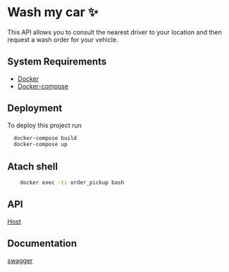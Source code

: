 
# Wash my car ✨

This API allows you to consult the nearest driver to your 
location and then request a wash order for your vehicle.
## System Requirements

 - [Docker](https://www.docker.com/)
 - [Docker-compose](https://docs.docker.com/compose/reference/)
 
## Deployment

To deploy this project run

```bash
  docker-compose build
  docker-compose up
```

## Atach shell
```bash
    docker exec -ti order_pickup bash
```
## API

[Host](http://localhost:8000/api/v1)





## Documentation

[swagger](http://localhost:8000/api/v1/swagger/)

